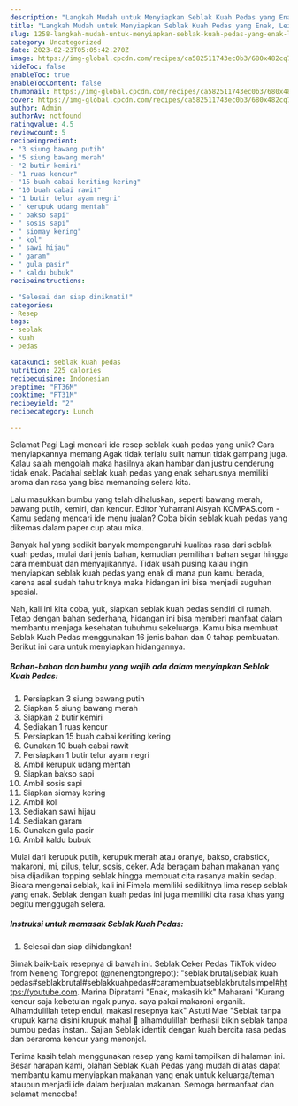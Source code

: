 ```yaml
---
description: "Langkah Mudah untuk Menyiapkan Seblak Kuah Pedas yang Enak, Lezat"
title: "Langkah Mudah untuk Menyiapkan Seblak Kuah Pedas yang Enak, Lezat"
slug: 1258-langkah-mudah-untuk-menyiapkan-seblak-kuah-pedas-yang-enak-lezat
category: Uncategorized
date: 2023-02-23T05:05:42.270Z
image: https://img-global.cpcdn.com/recipes/ca582511743ec0b3/680x482cq70/seblak-kuah-pedas-foto-resep-utama.jpg
hideToc: false
enableToc: true
enableTocContent: false
thumbnail: https://img-global.cpcdn.com/recipes/ca582511743ec0b3/680x482cq70/seblak-kuah-pedas-foto-resep-utama.jpg
cover: https://img-global.cpcdn.com/recipes/ca582511743ec0b3/680x482cq70/seblak-kuah-pedas-foto-resep-utama.jpg
author: Admin
authorAv: notfound
ratingvalue: 4.5
reviewcount: 5
recipeingredient:
- "3 siung bawang putih"
- "5 siung bawang merah"
- "2 butir kemiri"
- "1 ruas kencur"
- "15 buah cabai keriting kering"
- "10 buah cabai rawit"
- "1 butir telur ayam negri"
- " kerupuk udang mentah"
- " bakso sapi"
- " sosis sapi"
- " siomay kering"
- " kol"
- " sawi hijau"
- " garam"
- " gula pasir"
- " kaldu bubuk"
recipeinstructions:

- "Selesai dan siap dinikmati!"
categories:
- Resep
tags:
- seblak
- kuah
- pedas

katakunci: seblak kuah pedas 
nutrition: 225 calories
recipecuisine: Indonesian
preptime: "PT36M"
cooktime: "PT31M"
recipeyield: "2"
recipecategory: Lunch

---
```



Selamat Pagi Lagi mencari ide resep seblak kuah pedas yang unik? Cara menyiapkannya memang Agak tidak terlalu sulit namun tidak gampang juga. Kalau salah mengolah maka hasilnya akan hambar dan justru cenderung tidak enak. Padahal seblak kuah pedas yang enak seharusnya memiliki aroma dan rasa yang bisa memancing selera kita.


Lalu masukkan bumbu yang telah dihaluskan, seperti bawang merah, bawang putih, kemiri, dan kencur. Editor Yuharrani Aisyah KOMPAS.com - Kamu sedang mencari ide menu jualan? Coba bikin seblak kuah pedas yang dikemas dalam paper cup atau mika.

Banyak hal yang sedikit banyak mempengaruhi kualitas rasa dari seblak kuah pedas, mulai dari jenis bahan, kemudian pemilihan bahan segar hingga cara membuat dan menyajikannya. Tidak usah pusing kalau ingin menyiapkan seblak kuah pedas yang enak di mana pun kamu berada, karena asal sudah tahu triknya maka hidangan ini bisa menjadi suguhan spesial.


Nah, kali ini kita coba, yuk, siapkan seblak kuah pedas sendiri di rumah. Tetap dengan bahan sederhana, hidangan ini bisa memberi manfaat dalam membantu menjaga kesehatan tubuhmu sekeluarga. Kamu bisa membuat Seblak Kuah Pedas menggunakan 16 jenis bahan dan 0 tahap pembuatan. Berikut ini cara untuk menyiapkan hidangannya.

<!--inarticleads1-->

##### Bahan-bahan dan bumbu yang wajib ada dalam menyiapkan Seblak Kuah Pedas:

1. Persiapkan 3 siung bawang putih
1. Siapkan 5 siung bawang merah
1. Siapkan 2 butir kemiri
1. Sediakan 1 ruas kencur
1. Persiapkan 15 buah cabai keriting kering
1. Gunakan 10 buah cabai rawit
1. Persiapkan 1 butir telur ayam negri
1. Ambil  kerupuk udang mentah
1. Siapkan  bakso sapi
1. Ambil  sosis sapi
1. Siapkan  siomay kering
1. Ambil  kol
1. Sediakan  sawi hijau
1. Sediakan  garam
1. Gunakan  gula pasir
1. Ambil  kaldu bubuk


Mulai dari kerupuk putih, kerupuk merah atau oranye, bakso, crabstick, makaroni, mi, pilus, telur, sosis, ceker. Ada beragam bahan makanan yang bisa dijadikan topping seblak hingga membuat cita rasanya makin sedap. Bicara mengenai seblak, kali ini Fimela memiliki sedikitnya lima resep seblak yang enak. Seblak dengan kuah pedas ini juga memiliki cita rasa khas yang begitu menggugah selera. 

<!--inarticleads2-->

##### Instruksi untuk memasak Seblak Kuah Pedas:


1. Selesai dan siap dihidangkan!

Simak baik-baik resepnya di bawah ini. Seblak Ceker Pedas TikTok video from Neneng Tongrepot (@nenengtongrepot): &#34;seblak brutal/seblak kuah pedas#seblakbrutal#seblakkuahpedas#caramembuatseblakbrutalsimpel#https://youtube.com. Marina Dipratami &#34;Enak, makasih kk&#34; Maharani &#34;Kurang kencur saja kebetulan ngak punya. saya pakai makaroni organik. Alhamdulillah tetep endul, makasi resepnya kak&#34; Astuti Mae &#34;Seblak tanpa krupuk karna disini krupuk mahal 🤣 alhamdulillah berhasil bikin seblak tanpa bumbu pedas instan.. Sajian Seblak identik dengan kuah bercita rasa pedas dan beraroma kencur yang menonjol. 

Terima kasih telah menggunakan resep yang kami tampilkan di halaman ini. Besar harapan kami, olahan Seblak Kuah Pedas yang mudah di atas dapat membantu kamu menyiapkan makanan yang enak untuk keluarga/teman ataupun menjadi ide dalam berjualan makanan. Semoga bermanfaat dan selamat mencoba!
